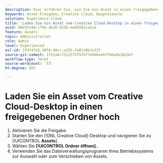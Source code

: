 ```yaml
---
description: Hier erfahren Sie, wie Sie ein Asset in einen freigegebenen Ordner vom Creative Cloud-Desktop in Experience Cloud hochladen.
keywords: Asset-Freigabe; Creative Cloud; Hauptdienste
solution: Experience Cloud
title: 'Laden Sie ein Asset vom Creative Cloud-Desktop in einen freigegebenen Ordner hoch '
uuid: 88e97e4d-cf9e-4b26-923b-ee60583cae1a
feature: Assets
topic: Administration
role: Admin
level: Experienced
exl-id: 3fd747e5-38f8-40cc-a255-7a0130b1e32f
source-git-commit: 1fb1abc7311573f976f7e6b6ae67f60ada10a3e7
workflow-type: tm+mt
source-wordcount: '73'
ht-degree: 95%

---
```


# Laden Sie ein Asset vom Creative Cloud-Desktop in einen freigegebenen Ordner hoch

1. Aktivieren Sie die Freigabe.
1. Starten Sie den [!DNL Creative Cloud]-Desktop und navigieren Sie zu [!UICONTROL **Assets**].
1. Wählen Sie **[!UICONTROL Ordner öffnen].**.
1. Verwenden Sie das Dateiverwaltungsprogramm Ihres Betriebssystems zur Auswahl oder zum Verschieben von Assets.
